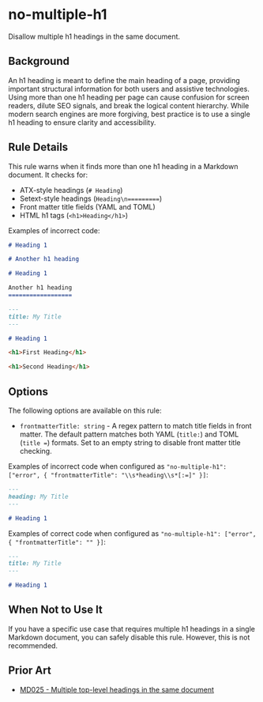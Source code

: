 # no-multiple-h1

Disallow multiple h1 headings in the same document.

## Background

An h1 heading is meant to define the main heading of a page, providing important structural information for both users and assistive technologies. Using more than one h1 heading per page can cause confusion for screen readers, dilute SEO signals, and break the logical content hierarchy. While modern search engines are more forgiving, best practice is to use a single h1 heading to ensure clarity and accessibility.

## Rule Details

This rule warns when it finds more than one h1 heading in a Markdown document. It checks for:

- ATX-style headings (`# Heading`)
- Setext-style headings (`Heading\n=========`)
- Front matter title fields (YAML and TOML)
- HTML h1 tags (`<h1>Heading</h1>`)

Examples of incorrect code:

```markdown
# Heading 1

# Another h1 heading
```

```markdown
# Heading 1

Another h1 heading
==================
```

```markdown
---
title: My Title
---

# Heading 1
```

```markdown
<h1>First Heading</h1>

<h1>Second Heading</h1>
```

## Options

The following options are available on this rule:

* `frontmatterTitle: string` - A regex pattern to match title fields in front matter. The default pattern matches both YAML (`title:`) and TOML (`title =`) formats. Set to an empty string to disable front matter title checking.

Examples of incorrect code when configured as `"no-multiple-h1": ["error", { "frontmatterTitle": "\\s*heading\\s*[:=]" }]`:

```markdown
---
heading: My Title
---

# Heading 1
```

Examples of correct code when configured as `"no-multiple-h1": ["error", { "frontmatterTitle": "" }]`:

```markdown
---
title: My Title
---

# Heading 1
```

## When Not to Use It

If you have a specific use case that requires multiple h1 headings in a single Markdown document, you can safely disable this rule. However, this is not recommended.

## Prior Art

* [MD025 - Multiple top-level headings in the same document](https://github.com/DavidAnson/markdownlint/blob/main/doc/md025.md)